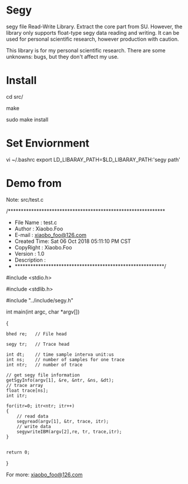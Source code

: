 # Segy
segy file Read-Write Library. 
Extract the core part from SU. However, the library only supports float-type segy data reading and writing. It can be used for personal scientific research, however production with caution.

This library is for my personal scientific research. There are some unknowns: bugs, but they don't affect my use.

# Install
cd src/

make

sudo make install

# Set Enviornment 
vi ~/.bashrc
export LD_LIBARAY_PATH=$LD_LIBARAY_PATH:'segy path'

# Demo from 
Note: src/test.c


/*************************************************************
 * File Name   : test.c
 * Author      : Xiaobo.Foo
 * E-mail      : xiaobo_foo@126.com
 * Created Time: Sat 06 Oct 2018 05:11:10 PM CST
 * CopyRight   : Xiaobo.Foo
 * Version     : 1.0
 * Description : 
 * **********************************************************/

#include <stdio.h>

#include <stdlib.h>

#include "../include/segy.h"


int main(int argc, char *argv[])

{

    bhed re;   // File head
    
    segy tr;   // Trace head

    int dt;    // time sample interva unit:us
    int ns;    // number of samples for one trace
    int ntr;   // number of trace

    // get segy file information
    getSgyInfo(argv[1], &re, &ntr, &ns, &dt);
    // trace array
    float trace[ns];
    int itr;

    for(itr=0; itr<ntr; itr++)
    {
        // read data
        segyread(argv[1], &tr, trace, itr);
        // write data
        segywriteIBM(argv[2],re, tr, trace,itr);
    }


    return 0;
}


For more: xiaobo_foo@126.com
